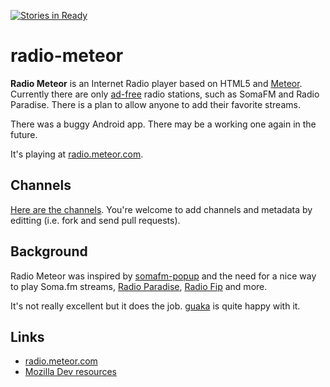 [![Stories in Ready](https://badge.waffle.io/guaka/radio-meteor.png?label=ready&title=Ready)](https://waffle.io/guaka/radio-meteor)

radio-meteor
============

**Radio Meteor** is an Internet Radio player based on HTML5 and
[Meteor](http://meteor.com).  Currently there are only  [ad-free](http://moneyless.org/tags/advertising)  radio
stations, such as SomaFM and Radio Paradise. There is a plan to allow
anyone to add their favorite streams.

There was a buggy Android app. There may be a working one again in the future.

It's playing at [radio.meteor.com](http://radio.meteor.com/).

## Channels

[Here are the channels](https://github.com/guaka/radio-meteor/blob/master/channels.coffee.md).
You're welcome to add channels and metadata by editting (i.e. fork and send pull requests).

## Background

Radio Meteor was inspired by [somafm-popup](https://github.com/joe-roth/somafm-popup) and the need for
a nice way to play Soma.fm streams, [Radio Paradise](http://www.radioparadise.com/), [Radio Fip](http://www.fipradio.fr/) and more.

It's not really excellent but it does the job. [guaka](http://twitter.com/guaka) is quite happy with it.



Links
-----

* [radio.meteor.com](http://radio.meteor.com/)
* [Mozilla Dev resources](https://developer.mozilla.org/en-US/docs/DOM/HTMLMediaElement)
